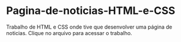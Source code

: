 # Pagina-de-noticias-HTML-e-CSS
Trabalho de HTML e CSS onde tive que desenvolver uma página de noticias.
Clique no arquivo para acessar o trabalho.

